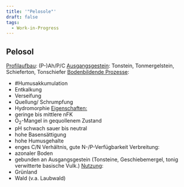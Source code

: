 ```yaml
---
title: '"Pelosole"'
draft: false
tags:
  - Work-in-Progress
---
```


## Pelosol

<u>Profilaufbau</u>: (P-)Ah/P/C
<u>Ausgangsgestein</u>: Tonstein, Tonmergelstein, Schieferton, Tonschiefer
<u>Bodenbildende Prozesse</u>:
- #Humusakkumulation 
- Entkalkung
- Verseifung
- Quellung/ Schrumpfung
- Hydromorphie
<u>Eigenschaften:</u>
- geringe bis mittlere nFK
- O<sub>2</sub>-Mangel in gequollenem Zustand
- pH schwach sauer bis neutral
- hohe Basensättigung
- hohe Humusgehalte
- enges C/N Verhältnis, gute N-/P-Verfügbarkeit
Verbreitung:
- azonaler Boden
- gebunden an Ausgangsgestein (Tonsteine, Geschiebemergel, tonig verwitterte basische Vulk.)
<u>Nutzung</u>:
- Grünland
- Wald (v.a. Laubwald)